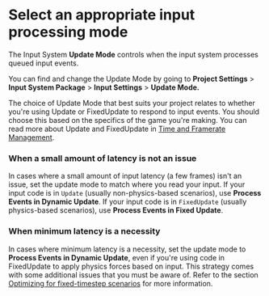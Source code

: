 # Select an appropriate input processing mode

The Input System **Update Mode** controls when the input system processes queued input events.

You can find and change the Update Mode by going to **Project Settings** \> **Input System Package** \> **Input Settings** \> **Update Mode.**

The choice of Update Mode that best suits your project relates to whether you're using Update or FixedUpdate to respond to input events. You should choose this based on the specifics of the game you're making. You can read more about Update and FixedUpdate in [Time and Framerate Management](https://docs.unity3d.com/Manual/TimeFrameManagement.html).

### When a small amount of latency is not an issue

In cases where a small amount of input latency (a few frames) isn't an issue, set the update mode to match where you read your input. If your input code is in `Update` (usually non-physics-based scenarios), use **Process Events in Dynamic Update**. If your input code is in `FixedUpdate` (usually physics-based scenarios), use **Process Events in Fixed Update**.

### When minimum latency is a necessity

In cases where minimum latency is a necessity, set the update mode to **Process Events in Dynamic Update**, even if you're using code in FixedUpdate to apply physics forces based on input. This strategy comes with some additional issues that you must be aware of. Refer to the section [Optimizing for fixed-timestep scenarios](TimingOptimizeForFixedUpdate.md) for more information.
